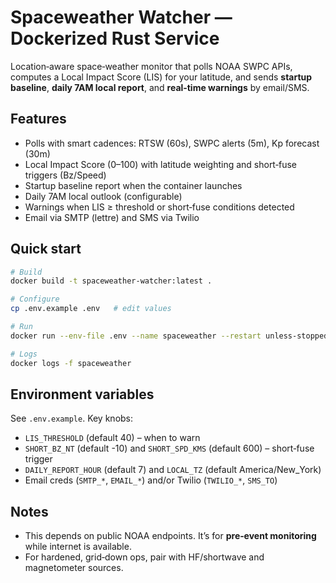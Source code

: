 # Spaceweather Watcher — Dockerized Rust Service

Location‑aware space‑weather monitor that polls NOAA SWPC APIs, computes a Local Impact Score (LIS) for your latitude, and sends **startup baseline**, **daily 7AM local report**, and **real‑time warnings** by email/SMS.

## Features
- Polls with smart cadences: RTSW (60s), SWPC alerts (5m), Kp forecast (30m)
- Local Impact Score (0–100) with latitude weighting and short‑fuse triggers (Bz/Speed)
- Startup baseline report when the container launches
- Daily 7AM local outlook (configurable)
- Warnings when LIS ≥ threshold or short‑fuse conditions detected
- Email via SMTP (lettre) and SMS via Twilio

## Quick start
```bash
# Build
docker build -t spaceweather-watcher:latest .

# Configure
cp .env.example .env   # edit values

# Run
docker run --env-file .env --name spaceweather --restart unless-stopped -d spaceweather-watcher:latest

# Logs
docker logs -f spaceweather
```

## Environment variables
See `.env.example`. Key knobs:
- `LIS_THRESHOLD` (default 40) – when to warn
- `SHORT_BZ_NT` (default -10) and `SHORT_SPD_KMS` (default 600) – short‑fuse trigger
- `DAILY_REPORT_HOUR` (default 7) and `LOCAL_TZ` (default America/New_York)
- Email creds (`SMTP_*`, `EMAIL_*`) and/or Twilio (`TWILIO_*`, `SMS_TO`)

## Notes
- This depends on public NOAA endpoints. It’s for **pre‑event monitoring** while internet is available.
- For hardened, grid‑down ops, pair with HF/shortwave and magnetometer sources.
